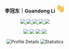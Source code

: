   <h3 align="center">李冠东｜Guandong Li <img src="./resources/Hi.gif" width="29px"> </h3>
</p>


<p align="center">
    <a href="https://github.com/leeguandong">
        <img src="https://visitor-badge.laobi.icu/badge?page_id=https://github.com/leeguandong" align="bottom"/>
    </a>
    <a href="https://github.com/leeguandong">
        <img src="https://img.shields.io/badge/dynamic/json?url=https%3A%2F%2Fapi.swo.moe%2Fstats%2Fgithub%2Fleeguandong&query=count&color=181717&label=GitHub&labelColor=282c34&logo=github&suffix=+follows&cacheSeconds=3600" align="bottom"/>
    </a>
    <a href="https://liguandong.blog.csdn.net">
        <img src="https://img.shields.io/badge/CSDN-12453%20%E5%85%B3%E6%B3%A8-red" align="bottom"/>
    </a>
    <a href="https://scholar.google.com/citations?user=on_b6MMAAAAJ">
        <img src="https://img.shields.io/badge/Google%20Scholar%20Citations-475-yellow" align="bottom"/>
    </a>
    <a href="https://openart.ai/workflows/profile/leeguandong">
        <img src="https://img.shields.io/badge/OpenArt%20Downloads-87088-green" align="bottom"/>
    </a>
</p>


<p align="center">
  <a href="https://scholar.google.com/citations?user=on_b6MMAAAAJ"><img src="https://img.shields.io/badge/Google%20Scholar-4285F4.svg?style=for-the-badge&logo=Google-Scholar&logoColor=white" align="bottom"/></a>
  <a href="https://www.zhihu.com/people/li-xin-52-81"><img src="https://img.shields.io/badge/Zhihu-0084FF.svg?style=for-the-badge&logo=Zhihu&logoColor=white" align="bottom"/></a>
  <a href="https://liguandong.blog.csdn.net"><img src="https://img.shields.io/badge/Kaggle-20BEFF.svg?style=for-the-badge&logo=Kaggle&logoColor=white" align="bottom"/></a>
  <a href="https://leeguandong.github.io/"><img src="https://img.shields.io/badge/Website-FF5722.svg?style=for-the-badge&logo=About.me&logoColor=white" align="bottom"/></a>
</p>

<p align="center">  
  <img src="https://github-profile-summary-cards.vercel.app/api/cards/profile-details?username=leeguandong&theme=nord_bright" alt="Profile Details">
  <!-- <img src="https://github-profile-summary-cards.vercel.app/api/cards/stats?username=leeguandong&theme=nord_bright" alt="Statistics"> -->
  <img src="https://github-readme-stats.vercel.app/api?username=leeguandong&show_icons=true" alt="Statistics" />
  <!-- <img src="https://github-profile-summary-cards.vercel.app/api/cards/repos-per-language?username=leeguandong&theme=nord_bright" alt="Repositories per Language"> -->
  <!-- <img src="https://github-profile-summary-cards.vercel.app/api/cards/most-commit-language?username=leeguandong&theme=nord_bright" alt="Most Commits Language" style="display:none;">  -->
</p>


